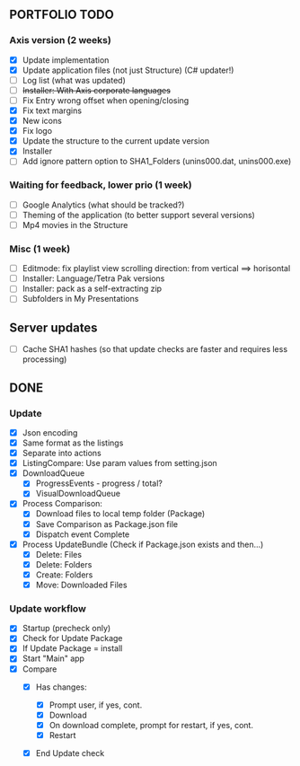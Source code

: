 ## PORTFOLIO TODO

### Axis version (2 weeks)
- [x] Update implementation
- [x] Update application files (not just Structure) (C# updater!)
- [ ] Log list (what was updated)
- [ ] ~~Installer: With Axis corporate languages~~
- [ ] Fix Entry wrong offset when opening/closing
- [x] Fix text margins
- [x] New icons
- [x] Fix logo
- [x] Update the structure to the current update version
- [x] Installer
- [ ] Add ignore pattern option to SHA1_Folders (unins000.dat, unins000.exe)

### Waiting for feedback, lower prio (1 week)
- [ ] Google Analytics (what should be tracked?)
- [ ] Theming of the application (to better support several versions)
- [ ] Mp4 movies in the Structure

### Misc (1 week)
- [ ] Editmode: fix playlist view scrolling direction: from vertical ==> horisontal
- [ ] Installer: Language/Tetra Pak versions
- [ ] Installer: pack as a self-extracting zip
- [ ] Subfolders in My Presentations

## Server updates
- [ ] Cache SHA1 hashes (so that update checks are faster and requires less processing)

## DONE
### Update
- [x] Json encoding
- [x] Same format as the listings
- [x] Separate into actions
- [x] ListingCompare: Use param values from setting.json
- [x] DownloadQueue
    - [x] ProgressEvents - progress / total?
    - [x] VisualDownloadQueue
- [x] Process Comparison:
    - [x] Download files to local temp folder (Package)
    - [x] Save Comparison as Package.json file
    - [x] Dispatch event Complete
- [x] Process UpdateBundle (Check if Package.json exists and then...)
    - [x] Delete: Files
    - [x] Delete: Folders
    - [x] Create: Folders
    - [x] Move: Downloaded Files

### Update workflow
- [x] Startup (precheck only)
- [x] Check for Update Package
- [x] If Update Package = install
- [x] Start "Main" app
- [x] Compare
    - [x] Has changes:
        - [x] Prompt user, if yes, cont.
        - [x] Download
        - [x] On download complete, prompt for restart, if yes, cont.
        - [x] Restart
    - [x] End Update check

